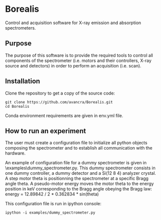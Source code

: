 # Borealis

Control and acquisition software for X-ray emission and absorption spectrometers.

## Purpose

The purpose of this software is to provide the required tools to control all
components of the spectrometer (i.e. motors and their controllers, X-ray source
 and detectors) in order to perform an acquisition (i.e. scan).

## Installation

Clone the repository to get a copy of the source code:
```
git clone https://github.com/avancra/Borealis.git
cd Borealis
```
Conda environment requirements are given in env.yml file.

## How to run an experiment

The user must create a configuration file to initialize all python objects
composing the spectrometer and to establish all communication with the hardware.

An example of configuration file for a dummy spectrometer is given in
\examples\dummy_spectrometer.py.
This dummy spectrometer consists in one dummy controller, a dummy detector and
a Si(12 8 4) analyzer crystal.
A step motor theta is positionning the spectrometer at a specific Bragg angle theta.
A pseudo-motor energy moves the motor theta to the energy position in keV corresponding
to the Bragg angle obeying the Bragg law:
energy = 12.89842 / 2 * 0.362834 * sin(theta)

This configuration file is run in ipython console:
```
ipython -i examples/dummy_spectrometer.py

```
